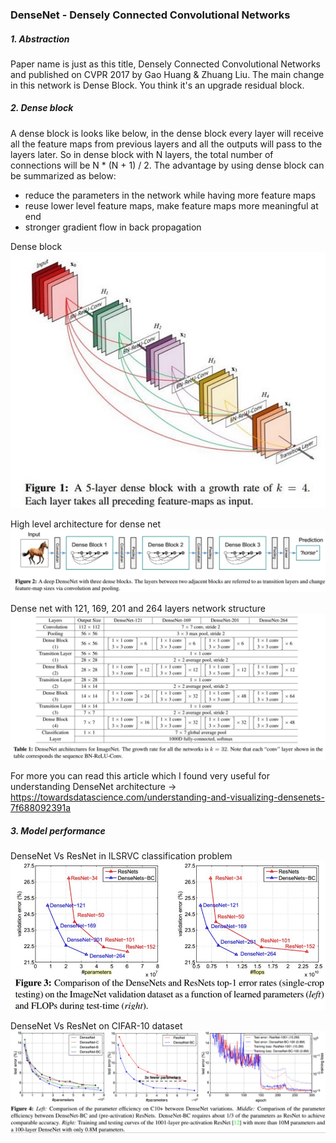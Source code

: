 ### DenseNet - Densely Connected Convolutional Networks

##### 1. Abstraction

Paper name is just as this title, Densely Connected Convolutional Networks and published on CVPR 2017 by Gao Huang & Zhuang Liu. The main change in this network is Dense Block. You think it's an upgrade residual block.

##### 2. Dense block

A dense block is looks like below, in the dense block every layer will receive all the feature maps from previous layers and all the outputs will pass to the layers later. So in dense block with N layers, the total number of connections will be N * (N + 1) / 2. The advantage by using dense block can be summarized as below:

- reduce the parameters in the network while having more feature maps
- reuse lower level feature maps, make feature maps more meaningful at end
- stronger gradient flow in back propagation

Dense block
![denseBlock](https://github.com/Qucy/cv-baseline/blob/master/img/denseBlock.jpg)

High level architecture for dense net
![denseNet](https://github.com/Qucy/cv-baseline/blob/master/img/denseNet.jpg)

Dense net with 121, 169,  201 and 264 layers network structure
![denseNet_table](https://github.com/Qucy/cv-baseline/blob/master/img/denseNet_table.jpg)

For more you can read this article which I found very useful for understanding DenseNet architecture -> https://towardsdatascience.com/understanding-and-visualizing-densenets-7f688092391a

##### 3. Model performance

DenseNet Vs ResNet in ILSRVC classification problem
![dense_p1](https://github.com/Qucy/cv-baseline/blob/master/img/dense_p1.jpg)

DenseNet Vs ResNet on CIFAR-10 dataset
![dense_p2](https://github.com/Qucy/cv-baseline/blob/master/img/dense_p2.jpg)